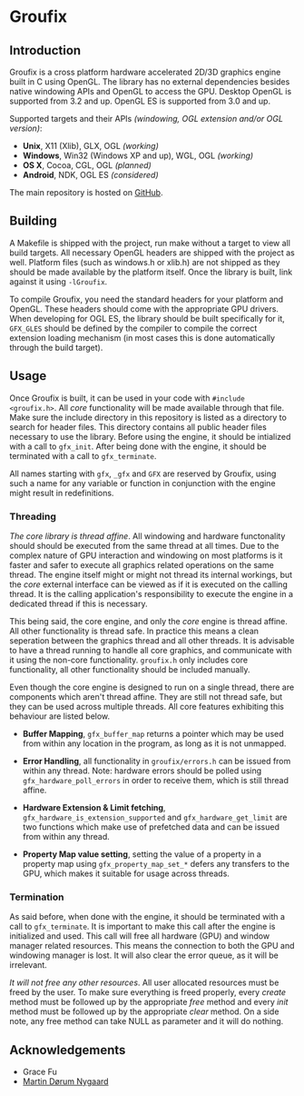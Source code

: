 # Groufix

## Introduction

Groufix is a cross platform hardware accelerated 2D/3D graphics engine built in C using OpenGL. The library has no external dependencies besides native windowing APIs and OpenGL to access the GPU. Desktop OpenGL is supported from 3.2 and up. OpenGL ES is supported from 3.0 and up.

Supported targets and their APIs _(windowing, OGL extension and/or OGL version)_:

* __Unix__,    X11 (Xlib), GLX, OGL _(working)_
* __Windows__, Win32 (Windows XP and up), WGL, OGL _(working)_
* __OS X__,    Cocoa, CGL, OGL _(planned)_
* __Android__, NDK, OGL ES _(considered)_

The main repository is hosted on [GitHub](https://github.com/Ckef/Groufix).

## Building

A Makefile is shipped with the project, run make without a target to view all build targets. All necessary OpenGL headers are shipped with the project as well. Platform files (such as windows.h or xlib.h) are not shipped as they should be made available by the platform itself. Once the library is built, link against it using `-lGroufix`.

To compile Groufix, you need the standard headers for your platform and OpenGL. These headers should come with the appropriate GPU drivers. When developing for OGL ES, the library should be built specifically for it, `GFX_GLES` should be defined by the compiler to compile the correct extension loading mechanism (in most cases this is done automatically through the build target).

## Usage

Once Groufix is built, it can be used in your code with `#include <groufix.h>`. All _core_ functionality will be made available through that file. Make sure the include directory in this repository is listed as a directory to search for header files. This directory contains all public header files necessary to use the library. Before using the engine, it should be intialized with a call to `gfx_init`. After being done with the engine, it should be terminated with a call to `gfx_terminate`.

All names starting with `gfx`, `_gfx` and `GFX` are reserved by Groufix, using such a name for any variable or function in conjunction with the engine might result in redefinitions.

### Threading

_The core library is thread affine_. All windowing and hardware functonality should should be executed from the same thread at all times. Due to the complex nature of GPU interaction and windowing on most platforms is it faster and safer to execute all graphics related operations on the same thread. The engine itself might or might not thread its internal workings, but the _core_ external interface can be viewed as if it is executed on the calling thread. It is the calling application's responsibility to execute the engine in a dedicated thread if this is necessary.

This being said, the core engine, and only the _core_ engine is thread affine. All other functionality is thread safe. In practice this means a clean seperation between the graphics thread and all other threads. It is advisable to have a thread running to handle all core graphics, and communicate with it using the non-core functionality. `groufix.h` only includes core functionality, all other functionality should be included manually.

Even though the core engine is designed to run on a single thread, there are components which aren't thread affine. They are still not thread safe, but they can be used across multiple threads. All core features exhibiting this behaviour are listed below.

* __Buffer Mapping__, `gfx_buffer_map` returns a pointer which may be used from within any location in the program, as long as it is not unmapped.

* __Error Handling__, all functionality in `groufix/errors.h` can be issued from within any thread. Note: hardware errors should be polled using `gfx_hardware_poll_errors` in order to receive them, which is still thread affine.

* __Hardware Extension & Limit fetching__, `gfx_hardware_is_extension_supported` and `gfx_hardware_get_limit` are two functions which make use of prefetched data and can be issued from within any thread.

* __Property Map value setting__, setting the value of a property in a property map using `gfx_property_map_set_*` defers any transfers to the GPU, which makes it suitable for usage across threads.

### Termination

As said before, when done with the engine, it should be terminated with a call to `gfx_terminate`. It is important to make this call after the engine is initialized and used. This call will free all hardware (GPU) and window manager related resources. This means the connection to both the GPU and windowing manager is lost. It will also clear the error queue, as it will be irrelevant.

_It will not free any other resources_. All user allocated resources must be freed by the user. To make sure everything is freed properly, every _create_ method must be followed up by the appropriate _free_ method and every _init_ method must be followed up by the appropriate _clear_ method. On a side note, any free method can take NULL as parameter and it will do nothing.

## Acknowledgements

* Grace Fu
* [Martin Dørum Nygaard](http://www.mortie.org)
